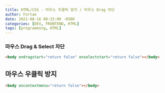 ```yaml
---
title: HTML/CSS - 마우스 우클릭 방지 / 마우스 Drag 차단
author: Fortae
date: 2021-08-16 00:32:00 -0500
categories: [DEV, FRONTEND, HTML]
tags: [programming, HTML]
---
```


### 마우스 Drag & Select 차단

```html
<body ondragstart="return false" onselectstart="return false"></body>
```

## 마우스 우클릭 방지

```html
<body oncontextmenu="return false"></body>
```
